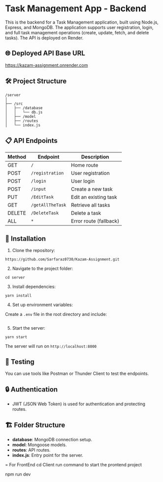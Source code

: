 # Task Management App - Backend

This is the backend for a Task Management application, built using Node.js, Express, and MongoDB. The application supports user registration, login, and full task management operations (create, update, fetch, and delete tasks). The API is deployed on Render.

## 🌐 Deployed API Base URL

https://kazam-assignment.onrender.com

## 🛠️ Project Structure

```
/server
│
├── /src
│   ├── /database
│   │   └── db.js
│   ├── /model
│   ├── /routes
│   └── index.js
```

## 📋 API Endpoints

| Method | Endpoint         | Description            |
| ------ | ---------------- | ---------------------- |
| GET    | `/`              | Home route             |
| POST   | `/registration`  | User registration      |
| POST   | `/login`         | User login             |
| POST   | `/input`         | Create a new task      |
| PUT    | `/EditTask`      | Edit an existing task  |
| GET    | `/getAllTheTask` | Retrieve all tasks     |
| DELETE | `/DeleteTask`    | Delete a task          |
| ALL    | `*`              | Error route (fallback) |

## 🚀 Installation

1. Clone the repository:

```
https://github.com/Sarfaraz0730/Kazam-Assignment.git
```

2. Navigate to the project folder:

```
cd server
```

3. Install dependencies:

```
yarn install
```

4. Set up environment variables:

Create a `.env` file in the root directory and include:

```

```

5. Start the server:

```
yarn start
```

The server will run on `http://localhost:8000` 

## 🧪 Testing

You can use tools like Postman or Thunder Client to test the endpoints.

## 🔒 Authentication

- JWT (JSON Web Token) is used for authentication and protecting routes.

## 🏗️ Folder Structure

- **database**: MongoDB connection setup.
- **model**: Mongoose models.
- **routes**: API routes.
- **index.js**: Entry point for the server.

=
For FrontEnd
cd Client
run command to start the prontend project

npm run dev



